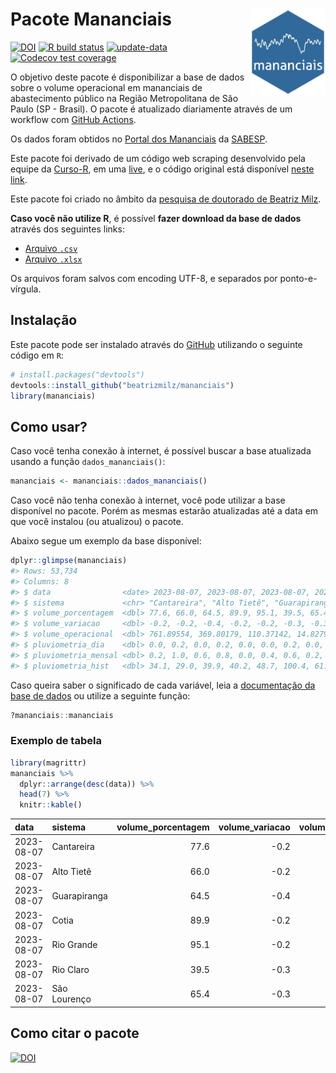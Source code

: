 
<!-- README.md is generated from README.Rmd. Please edit that file -->

# Pacote Mananciais <img src="man/figures/hexlogo.png" align="right" width = "120px"/>

<!-- badges: start -->

[![DOI](https://zenodo.org/badge/DOI/10.5281/zenodo.4733056.svg)](https://doi.org/10.5281/zenodo.4733056)
[![R build
status](https://github.com/beatrizmilz/mananciais/workflows/R-CMD-check/badge.svg)](https://github.com/beatrizmilz/mananciais/actions)
[![update-data](https://github.com/beatrizmilz/mananciais/actions/workflows/2-update_data.yaml/badge.svg)](https://github.com/beatrizmilz/mananciais/actions/workflows/2-update_data.yaml)
[![Codecov test
coverage](https://codecov.io/gh/beatrizmilz/mananciais/branch/master/graph/badge.svg)](https://codecov.io/gh/beatrizmilz/mananciais?branch=master)
<!-- badges: end -->

O objetivo deste pacote é disponibilizar a base de dados sobre o volume
operacional em mananciais de abastecimento público na Região
Metropolitana de São Paulo (SP - Brasil). O pacote é atualizado
diariamente através de um workflow com [GitHub
Actions](https://github.com/beatrizmilz/mananciais/actions).

Os dados foram obtidos no [Portal dos
Mananciais](http://mananciais.sabesp.com.br/Situacao) da
[SABESP](http://site.sabesp.com.br/site/Default.aspx).

Este pacote foi derivado de um código web scraping desenvolvido pela
equipe da [Curso-R](https://www.curso-r.com/), em uma
[live](https://youtu.be/jvZIxrMmOcQ), e o código original está
disponível [neste
link](https://github.com/curso-r/lives/blob/master/drafts/20200730_scraper_sabesp.R).

Este pacote foi criado no âmbito da [pesquisa de doutorado de Beatriz
Milz](https://beatrizmilz.github.io/tese/).

**Caso você não utilize R**, é possível **fazer download da base de
dados** através dos seguintes links:

- [Arquivo
  `.csv`](https://github.com/beatrizmilz/mananciais/raw/master/inst/extdata/mananciais.csv)
- [Arquivo
  `.xlsx`](https://github.com/beatrizmilz/mananciais/blob/master/inst/extdata/mananciais.xlsx?raw=true)

Os arquivos foram salvos com encoding UTF-8, e separados por
ponto-e-vírgula.

## Instalação

Este pacote pode ser instalado através do [GitHub](https://github.com/)
utilizando o seguinte código em `R`:

``` r
# install.packages("devtools")
devtools::install_github("beatrizmilz/mananciais")
library(mananciais)
```

## Como usar?

Caso você tenha conexão à internet, é possível buscar a base atualizada
usando a função `dados_mananciais()`:

``` r
mananciais <- mananciais::dados_mananciais() 
```

Caso você não tenha conexão à internet, você pode utilizar a base
disponível no pacote. Porém as mesmas estarão atualizadas até a data em
que você instalou (ou atualizou) o pacote.

Abaixo segue um exemplo da base disponível:

``` r
dplyr::glimpse(mananciais)
#> Rows: 53,734
#> Columns: 8
#> $ data                <date> 2023-08-07, 2023-08-07, 2023-08-07, 2023-08-07, 2…
#> $ sistema             <chr> "Cantareira", "Alto Tietê", "Guarapiranga", "Cotia…
#> $ volume_porcentagem  <dbl> 77.6, 66.0, 64.5, 89.9, 95.1, 39.5, 65.4, 77.8, 66…
#> $ volume_variacao     <dbl> -0.2, -0.2, -0.4, -0.2, -0.2, -0.3, -0.3, -0.1, -0…
#> $ volume_operacional  <dbl> 761.89554, 369.80179, 110.37142, 14.82793, 106.732…
#> $ pluviometria_dia    <dbl> 0.0, 0.2, 0.0, 0.2, 0.0, 0.0, 0.2, 0.0, 0.2, 0.2, …
#> $ pluviometria_mensal <dbl> 0.2, 1.0, 0.6, 0.8, 0.0, 0.4, 0.6, 0.2, 0.9, 0.6, …
#> $ pluviometria_hist   <dbl> 34.1, 29.0, 39.9, 40.2, 48.7, 100.4, 61.3, 34.1, 2…
```

Caso queira saber o significado de cada variável, leia a [documentação
da base de
dados](https://beatrizmilz.github.io/mananciais/reference/mananciais.html)
ou utilize a seguinte função:

``` r
?mananciais::mananciais
```

### Exemplo de tabela

``` r
library(magrittr)
mananciais %>% 
  dplyr::arrange(desc(data)) %>% 
  head(7) %>%
  knitr::kable()
```

| data       | sistema      | volume_porcentagem | volume_variacao | volume_operacional | pluviometria_dia | pluviometria_mensal | pluviometria_hist |
|:-----------|:-------------|-------------------:|----------------:|-------------------:|-----------------:|--------------------:|------------------:|
| 2023-08-07 | Cantareira   |               77.6 |            -0.2 |          761.89554 |              0.0 |                 0.2 |              34.1 |
| 2023-08-07 | Alto Tietê   |               66.0 |            -0.2 |          369.80179 |              0.2 |                 1.0 |              29.0 |
| 2023-08-07 | Guarapiranga |               64.5 |            -0.4 |          110.37142 |              0.0 |                 0.6 |              39.9 |
| 2023-08-07 | Cotia        |               89.9 |            -0.2 |           14.82793 |              0.2 |                 0.8 |              40.2 |
| 2023-08-07 | Rio Grande   |               95.1 |            -0.2 |          106.73263 |              0.0 |                 0.0 |              48.7 |
| 2023-08-07 | Rio Claro    |               39.5 |            -0.3 |            5.40469 |              0.0 |                 0.4 |             100.4 |
| 2023-08-07 | São Lourenço |               65.4 |            -0.3 |           58.10765 |              0.2 |                 0.6 |              61.3 |

## Como citar o pacote

[![DOI](https://zenodo.org/badge/DOI/10.5281/zenodo.4733056.svg)](https://doi.org/10.5281/zenodo.4733056)
